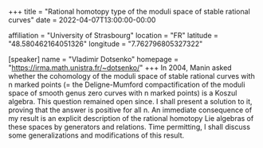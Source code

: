 +++
title = "Rational homotopy type of the moduli space of stable rational curves"
date = 2022-04-07T13:00:00-00:00

affiliation = "University of Strasbourg"
location = "FR"
latitude = "48.580462164051326"
longitude = "7.762796805327322"

[speaker]
  name = "Vladimir Dotsenko"
  homepage = "https://irma.math.unistra.fr/~dotsenko/"
+++
In 2004, Manin asked whether the cohomology of the moduli space of stable rational curves with n marked points (= the Deligne-Mumford compactification of the moduli space of smooth genus zero curves with n marked points) is a Koszul algebra. This question remained open since. I shall present a solution to it, proving that the answer is positive for all n. An immediate consequence of my result is an explicit description of the rational homotopy Lie algebras of these spaces by generators and relations. Time permitting, I shall discuss some generalizations and modifications of this result.